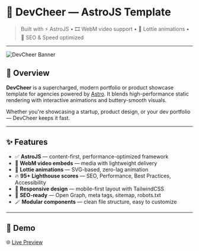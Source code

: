 # 🌌 DevCheer — AstroJS Template

> Built with ⚡️ AstroJS • 🎞️ WebM video support • 🎨 Lottie animations • 💯 SEO & Speed optimized

---

![DevCheer Banner](./public/cover-image.webp)

## 🚀 Overview

**DevCheer** is a supercharged, modern portfolio or product showcase template for agencies powered by [Astro](https://astro.build/). It blends high-performance static rendering with interactive animations and buttery-smooth visuals.

Whether you're showcasing a startup, product design, or your dev portfolio — DevCheer keeps it fast.

---

## ✨ Features

- ✅ **AstroJS** — content-first, performance-optimized framework
- 🎥 **WebM video embeds** — media with lightweight delivery
- 💫 **Lottie animations** — SVG-based, zero-lag animation
- 🔥 **95+ Lighthouse scores** — SEO, Performance, Best Practices, Accessibility
- 🎯 **Responsive design** — mobile-first layout with TailwindCSS
- 🧠 **SEO-ready** — Open Graph, meta tags, sitemap, robots.txt
- 🪄 **Modular components** — clean file structure, easy to customize

---

## 📸 Demo

🌐 [Live Preview](https://your-deploy-link.vercel.app)
